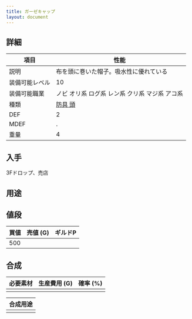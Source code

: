 ```yaml
---
title: ガーゼキャップ
layout: document
---
```

## 詳細


|項目|性能|
|---|---|
|説明|布を頭に巻いた帽子。吸水性に優れている|
|装備可能レベル|10|
|装備可能職業|ノビ オリ系 ログ系 レン系 クリ系 マジ系 アコ系|
|種類|[防具 頭](防具(頭))|
|DEF|2|
|MDEF|.|
|重量|4|

## 入手

3Fドロップ、売店

## 用途


## 値段


|買値|売値 (G)|ギルドP|
|---|---|---|
|500|||

## 合成


|必要素材|生産費用 (G)|確率 (%)|
|---|---|---|
||||


|合成用途|
|---|
||